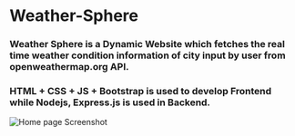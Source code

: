 # Weather-Sphere
### Weather Sphere is a Dynamic Website which fetches the real time weather condition information of city input by user from openweathermap.org API.
### HTML + CSS + JS + Bootstrap is used to develop Frontend while Nodejs, Express.js is used in Backend.

![Home page Screenshot](https://github.com/[DeepakSharma72]/[Weather_Sphere]/homepage.jpg?raw=true)